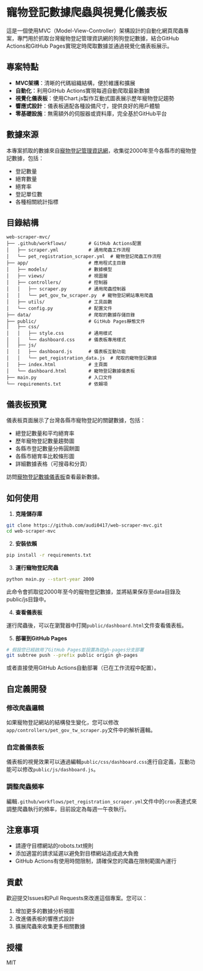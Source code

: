 # 寵物登記數據爬蟲與視覺化儀表板

這是一個使用MVC（Model-View-Controller）架構設計的自動化網頁爬蟲專案，專門用於抓取台灣寵物登記管理資訊網的狗狗登記數據，結合GitHub Actions和GitHub Pages實現定時爬取數據並通過視覺化儀表板展示。

## 專案特點

- **MVC架構**：清晰的代碼組織結構，便於維護和擴展
- **自動化**：利用GitHub Actions實現每週自動爬取最新數據
- **視覺化儀表板**：使用Chart.js製作互動式圖表展示歷年寵物登記趨勢
- **響應式設計**：儀表板適配各種設備尺寸，提供良好的用戶體驗
- **零基礎設施**：無需額外的伺服器或資料庫，完全基於GitHub平台

## 數據來源

本專案抓取的數據來自[寵物登記管理資訊網](https://www.pet.gov.tw/Web/O302.aspx)，收集從2000年至今各縣市的寵物登記數據，包括：

- 登記數量
- 絕育數量
- 絕育率
- 登記單位數
- 各種相關統計指標

## 目錄結構

```
web-scraper-mvc/
├── .github/workflows/        # GitHub Actions配置
│   ├── scraper.yml           # 通用爬蟲工作流程
│   └── pet_registration_scraper.yml  # 寵物登記爬蟲工作流程
├── app/                      # 應用程式主目錄
│   ├── models/               # 數據模型
│   ├── views/                # 視圖層
│   ├── controllers/          # 控制器
│   │   ├── scraper.py        # 通用爬蟲控制器
│   │   └── pet_gov_tw_scraper.py  # 寵物登記網站專用爬蟲
│   ├── utils/                # 工具函數
│   └── config.py             # 配置文件
├── data/                     # 爬取的數據存儲目錄
├── public/                   # GitHub Pages靜態文件
│   ├── css/
│   │   ├── style.css         # 通用樣式
│   │   └── dashboard.css     # 儀表板專用樣式
│   ├── js/
│   │   ├── dashboard.js      # 儀表板互動功能
│   │   └── pet_registration_data.js  # 爬取的寵物登記數據
│   ├── index.html            # 主頁面
│   └── dashboard.html        # 寵物登記數據儀表板
├── main.py                   # 入口文件
└── requirements.txt          # 依賴項
```

## 儀表板預覽

儀表板頁面展示了台灣各縣市寵物登記的關鍵數據，包括：

- 總登記數量和平均絕育率
- 歷年寵物登記數量趨勢圖
- 各縣市登記數量分佈圓餅圖
- 各縣市絕育率比較條形圖
- 詳細數據表格（可搜尋和分頁）

訪問[寵物登記數據儀表板](https://audi0417.github.io/web-scraper-mvc/dashboard.html)查看最新數據。

## 如何使用

1. **克隆儲存庫**

```bash
git clone https://github.com/audi0417/web-scraper-mvc.git
cd web-scraper-mvc
```

2. **安裝依賴**

```bash
pip install -r requirements.txt
```

3. **運行寵物登記爬蟲**

```bash
python main.py --start-year 2000
```

此命令會抓取從2000年至今的寵物登記數據，並將結果保存至data目錄及public/js目錄中。

4. **查看儀表板**

運行爬蟲後，可以在瀏覽器中打開`public/dashboard.html`文件查看儀表板。

5. **部署到GitHub Pages**

```bash
# 假設您已經啟用了GitHub Pages並設置為從gh-pages分支部署
git subtree push --prefix public origin gh-pages
```

或者直接使用GitHub Actions自動部署（已在工作流程中配置）。

## 自定義開發

### 修改爬蟲邏輯

如果寵物登記網站的結構發生變化，您可以修改`app/controllers/pet_gov_tw_scraper.py`文件中的解析邏輯。

### 自定義儀表板

儀表板的視覺效果可以通過編輯`public/css/dashboard.css`進行自定義，互動功能可以修改`public/js/dashboard.js`。

### 調整爬蟲頻率

編輯`.github/workflows/pet_registration_scraper.yml`文件中的`cron`表達式來調整爬蟲執行的頻率，目前設定為每週一午夜執行。

## 注意事項

- 請遵守目標網站的robots.txt規則
- 添加適當的請求延遲以避免對目標網站造成過大負擔
- GitHub Actions有使用時間限制，請確保您的爬蟲在限制範圍內運行

## 貢獻

歡迎提交Issues和Pull Requests來改進這個專案。您可以：

1. 增加更多的數據分析視圖
2. 改進儀表板的響應式設計
3. 擴展爬蟲來收集更多相關數據

## 授權

MIT
